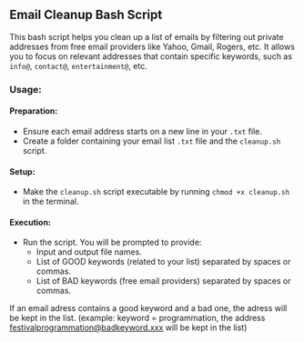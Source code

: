 ## Email Cleanup Bash Script

This bash script helps you clean up a list of emails by filtering out private addresses from free email providers like Yahoo, Gmail, Rogers, etc. It allows you to focus on relevant addresses that contain specific keywords, such as `info@`, `contact@`, `entertainment@`, etc.

### Usage:

#### Preparation:
- Ensure each email address starts on a new line in your `.txt` file.
- Create a folder containing your email list `.txt` file and the `cleanup.sh` script.

#### Setup:
- Make the `cleanup.sh` script executable by running `chmod +x cleanup.sh` in the terminal.

#### Execution:
- Run the script. You will be prompted to provide:
  - Input and output file names.
  - List of GOOD keywords (related to your list) separated by spaces or commas.
  - List of BAD keywords (free email providers) separated by spaces or commas.

If an email adress contains a good keyword and a bad one, the adress will be kept in the list. (example: keyword = programmation, the address festivalprogrammation@badkeyword.xxx will be kept in the list)
